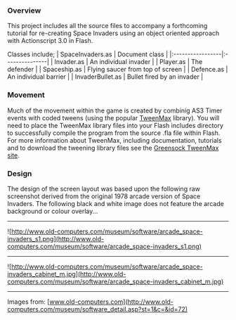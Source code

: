### Overview ###
This project includes all the source files to accompany a forthcoming tutorial for re-creating Space Invaders using an object oriented approach with Actionscript 3.0 in Flash.

Classes include;
| SpaceInvaders.as | Document class |
|:-----------------|:---------------|
| Invader.as       | An individual invader |
| Player.as        | The defender   |
| Spaceship.as     | Flying saucer from top of screen |
| Defence.as       | An individual barrier |
| InvaderBullet.as | Bullet fired by an invader |

### Movement ###
Much of the movement within the game is created by combinig AS3 Timer events with coded tweens (using the popular [TweenMax](http://www.greensock.com/tweenmax/) library). You will need to place the TweenMax library files into your Flash includes directory to successfully compile the program from the source .fla file within Flash. For more information about TweenMax, including documentation, tutorials and to download the tweening library files see the [Greensock TweenMax site](http://www.greensock.com/tweenmax/).


### Design ###
The design of the screen layout was based upon the following raw screenshot derived from the original 1978 arcade version of Space Invaders. The following black and white image does not feature the arcade background or colour overlay...

---

![http://www.old-computers.com/museum/software/arcade_space-invaders_s1.png](http://www.old-computers.com/museum/software/arcade_space-invaders_s1.png)

---

![http://www.old-computers.com/museum/software/arcade_space-invaders_cabinet_m.jpg](http://www.old-computers.com/museum/software/arcade_space-invaders_cabinet_m.jpg)

---

Images from: [www.old-computers.com](http://www.old-computers.com/museum/software_detail.asp?st=1&c=&id=72)

